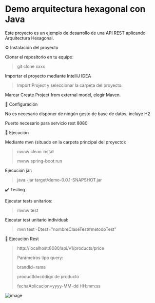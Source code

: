 # Demo arquitectura hexagonal con Java
Este proyecto es un ejemplo de desarrollo de una API REST aplicando Arquitectura Hexagonal.

⚙️ Instalación del proyecto

Clonar el repositorio en tu equipo:

> git clone xxxx

Importar el proyecto mediante IntelliJ IDEA

> Import Project y seleccionar la carpeta del proyecto.

Marcar Create Project from external model, elegir Maven.

🔧 Configuración

No es necesario disponer de ningún gesto de base de datos, incluye H2

Puerto necesario para servicio rest 8080

🚀 Ejecución

Mediante mvn (situado en la carpeta principal del proyecto):

> mvnw clean install
>  
> mvnw spring-boot:run 

Ejecución jar:

> java -jar target/demo-0.0.1-SNAPSHOT.jar

✔️ Testing

Ejecutar tests unitarios: 

> mvnw test

Ejecutar test unitario individual: 

> mvn test -Dtest="nombreClaseTest#metodoTest"

🚀 Ejecución Rest

> http://localhost:8080/api/v1/products/price
> 
> Parámetros tipo query:
> 
> brandId=rama
> 
> productId=código de producto
> 
> fechaAplicacion=yyyy-MM-dd HH:mm:ss

![ image](https://user-images.githubusercontent.com/17526730/205511984-d9735384-54cb-445c-a99c-41eacddc24ec.png)
